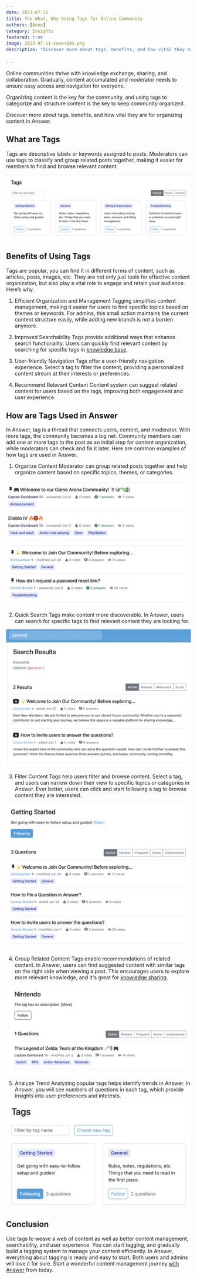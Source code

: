 ```yaml
---
date: 2023-07-11
title: The What, Why Using Tags for Online Community
authors: [Anne]
category: Insights
featured: true
image: 2023-07-11-cover@4x.png
description: "Discover more about tags, benefits, and how vital they are for organizing content in online community."

---
```


Online communities thrive with knowledge exchange, sharing, and collaboration. Gradually, content accumulated and moderator needs to ensure easy access and navigation for everyone.

Organizing content is the key for the community, and using tags to categorize and structure content is the key to keep community organized.

Discover more about tags, benefits, and how vital they are for organizing content in Answer.

## What are Tags

Tags are descriptive labels or keywords assigned to posts. Moderators can use tags to classify and group related posts together, making it easier for members to find and browse relevant content.

![Tags in Answer](Tags.png)

## Benefits of Using Tags

Tags are popular, you can find it in different forms of content, such as articles, posts, images, etc. They are not only just tools for effective content organization, but also play a vital role to engage and retain your audience. Here’s why.

1. Efficient Organization and Management
Tagging simplifies content management, making it easier for users to find specific topics based on themes or keywords. For admins, this small action maintains the current content structure easily, while adding new branch is not a burden anymore.

2. Improved Searchability
Tags provide additional ways that enhance search functionality. Users can quickly find relevant content by searching for specific tags in [knowledge base](/blog/everything-you-need-to-know-about-knowledge-base).

3. User-friendly Navigation
Tags offer a user-friendly navigation experience. Select a tag to filter the content, providing a personalized content stream at their interests or preferences.

4. Recommend Relevant Content
Content system can suggest related content for users based on the tags, improving both engagement and user experience.

## How are Tags Used in Answer

In Answer, tag is a thread that connects users, content, and moderator. With more tags, the community becomes a big net. Community members can add one or more tags to the post as an initial step for content organization, while moderators can check and fix it later. Here are common examples of how tags are used in Answer.

1. Organize Content
Moderator can group related posts together and help organize content based on specific topics, themes, or categories.

![Game Community Built with Answer](OrganizeContent1.png)
[![Support Community Built with Answer](OrganizeContent2.png)](/blog/how-to-build-a-help-center-with-your-users-and-answer)

2. Quick Search
Tags make content more discoverable. In Answer, users can search for specific tags to find relevant content they are looking for.

![Quick Search](QuickSearch.png)

3. Filter Content
Tags help users filter and browse content. Select a tag, and users can narrow down their view to specific topics or categories in Answer. Ever better, users can click and start following a tag to browse content they are interested.

![Filter Content](FilterContent.png)

4. Group Related Content
Tags enable recommendations of related content. In Answer, users can find suggested content with similar tags on the right side when viewing a post. This encourages users to explore more relevant knowledge, and it's great for [knowledge sharing](/blog/how-to-improve-knowledge-sharing-with-answer).

![Group Related Content](GroupRelatedContent.png)

5. Analyze Trend
Analyzing popular tags helps identify trends in Answer. In Answer, you will see numbers of questions in each tag, which provide insights into user preferences and interests.

![Analyze Trends](AnalyzeTrends.png)

## Conclusion

Use tags to weave a web of content as well as better content management, searchability, and user experience. You can start tagging, and gradually build a tagging system to manage your content efficiently. In Answer, everything about tagging is ready and easy to start. Both users and admins will love it for sure. Start a wonderful content management journey [with Answer](https://answer.apache.org/docs/installation) from today.
